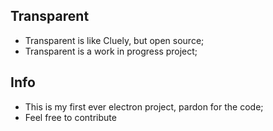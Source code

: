 ## Transparent

- Transparent is like Cluely, but open source;
- Transparent is a work in progress project;


## Info

- This is my first ever electron project, pardon for the code;
- Feel free to contribute